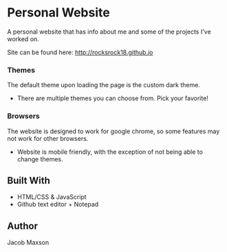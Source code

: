 # Personal Website

A personal website that has info about me and some of the projects I've worked on.

Site can be found here: http://rocksrock18.github.io

### Themes
The default theme upon loading the page is the custom dark theme.

* There are multiple themes you can choose from. Pick your favorite!

### Browsers
The website is designed to work for google chrome, so some features may not work for other browsers.

* Website is mobile friendly, with the exception of not being able to change themes.

## Built With
* HTML/CSS & JavaScript
* Github text editor + Notepad

## Author
Jacob Maxson
